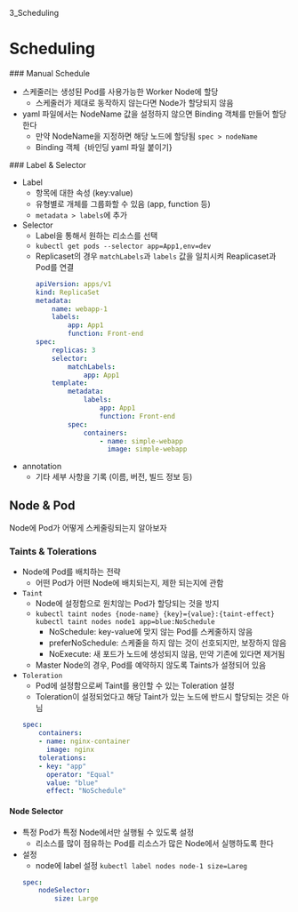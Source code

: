 3_Scheduling

# Scheduling

### Manual Schedule
- 스케줄러는 생성된 Pod를 사용가능한 Worker Node에 할당	
    - 스케줄러가 제대로 동작하지 않는다면 Node가 할당되지 않음
- yaml 파일에서는 NodeName 값을 설정하지 않으면 Binding 객체를 만들어 할당한다	
    - 만약 NodeName을 지정하면 해당 노드에 할당됨 `spec > nodeName`
    - Binding 객체  {바인딩 yaml 파일 붙이기}

### Label & Selector
- Label	
    - 항목에 대한 속성 (key:value)	
    - 유형별로 개체를 그룹화할 수 있음 (app, function 등)	
    - `metadata > labels`에 추가
- Selector	
    - Label을 통해서 원하는 리소스를 선택		
    - `kubectl get pods --selector app=App1,env=dev`	
    - Replicaset의 경우 `matchLabels`과 `labels` 값을 일치시켜 Reaplicaset과 Pod를 연결
        ```yaml
        apiVersion: apps/v1
        kind: ReplicaSet
        metadata:
            name: webapp-1
            labels:
                app: App1
                function: Front-end
        spec:
            replicas: 3
            selector:
                matchLabels:
                    app: App1
            template:
                metadata:
                    labels:
                        app: App1
                        function: Front-end
                spec:
                    containers:
                        - name: simple-webapp
                          image: simple-webapp
        ```
- annotation
    - 기타 세부 사항을 기록 (이름, 버전, 빌드 정보 등)

## Node & Pod
Node에 Pod가 어떻게 스케줄링되는지 알아보자

### Taints & Tolerations
- Node에 Pod를 배치하는 전략
    - 어떤 Pod가 어떤 Node에 배치되는지, 제한 되는지에 관함
- `Taint`
    - Node에 설정함으로 원치않는 Pod가 할당되는 것을 방지
    - `kubectl taint nodes {node-name} {key}={value}:{taint-effect}`   
        `kubectl taint nodes node1 app=blue:NoSchedule`
        - NoSchedule: key-value에 맞지 않는 Pod를 스케줄하지 않음
        - preferNoSchedule: 스케줄을 하지 않는 것이 선호되지만, 보장하지 않음
        - NoExecute: 새 포드가 노드에 생성되지 않음, 만약 기존에 있다면 제거됨
    - Master Node의 경우, Pod를 예약하지 않도록 Taints가 설정되어 있음
- `Toleration`
    - Pod에 설정함으로써 Taint를 용인할 수 있는 Toleration 설정
    - Toleration이 설정되었다고 해당 Taint가 있는 노드에 반드시 할당되는 것은 아님
    ```yaml
    spec:
        containers:
        - name: nginx-container
          image: nginx
        tolerations:
        - key: "app"
          operator: "Equal"
          value: "blue"
          effect: "NoSchedule"
    ```

#### Node Selector
- 특정 Pod가 특정 Node에서만 실행될 수 있도록 설정
    - 리소스를 많이 점유하는 Pod를 리소스가 많은 Node에서 실행하도록 한다
- 설정
    - node에 label 설정 `kubectl label nodes node-1 size=Lareg`
    ```yaml
    spec:
        nodeSelector:
            size: Large
    ```